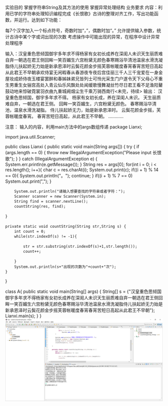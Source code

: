 实验目的
掌握字符串String及其方法的使用
掌握异常处理结构
业务要求
内容：利用已学的字符串处理知识编程完成《长恨歌》古诗的整理对齐工作，写出功能函数，并运行。达到如下功能：

每7个汉字加入一个标点符号，奇数时加“，”，偶数时加“。”
允许提供输入参数，统计古诗中某个字或词出现的次数
考虑操作中可能出现的异常，在程序中设计异常处理程序

输入：汉皇重色思倾国御宇多年求不得杨家有女初长成养在深闺人未识天生丽质难自弃一朝选在君王侧回眸一笑百媚生六宫粉黛无颜色春寒赐浴华清池温泉水滑洗凝脂侍儿扶起娇无力始是新承恩泽时云鬓花颜金步摇芙蓉帐暖度春宵春宵苦短日高起从此君王不早朝承欢侍宴无闲暇春从春游夜专夜后宫佳丽三千人三千宠爱在一身金屋妆成娇侍夜玉楼宴罢醉和春姊妹弟兄皆列士可怜光采生门户遂令天下父母心不重生男重生女骊宫高处入青云仙乐风飘处处闻缓歌慢舞凝丝竹尽日君王看不足渔阳鼙鼓动地来惊破霓裳羽衣曲九重城阙烟尘生千乘万骑西南行<未完，待续>
输出：
汉皇重色思倾国，御宇多年求不得。
杨家有女初长成，养在深闺人未识。
天生丽质难自弃，一朝选在君王侧。
回眸一笑百媚生，六宫粉黛无颜色。
春寒赐浴华清池，温泉水滑洗凝脂。
侍儿扶起娇无力，始是新承恩泽时。
云鬓花颜金步摇，芙蓉帐暖度春宵。
春宵苦短日高起，从此君王不早朝。
…………

注意： 输入的内容，利用main方法中的args数组传递
package Lianxi;



import java.util.Scanner;

public class Lianxi {
    public static void main(String args[]) {
        try {
            if (args.length == 0) {
                throw new IllegalArgumentException("Please input 长恨歌");
            }
        } catch (IllegalArgumentException e) {
            System.err.println(e.getMessage());
        }
        String res = args[0];
        for(int i = 0; i < res.length(); i++){
            char c = res.charAt(i);
            System.out.print(c);
            if((i + 1) % 14 == 0){
                System.out.println("。");
                continue;
            }
            if((i + 1) % 7 == 0)
                System.out.print(",");
        }

        System.out.println("请输入想要查找的字符串或者字符：");
        Scanner scanner = new Scanner(System.in);
        String find = scanner.nextLine();
        countString(res, find);

    }

    private static void countString(String str,String s) {
        int count = 0;
        while(str.indexOf(s) != -1){

            str = str.substring(str.indexOf(s)+1,str.length());
            count++;

        }
        System.out.println(s+"出现的次数为"+count+"次");
    }
}


class A{
    public static void main(String[] args) {
        String[] s = {"汉皇重色思倾国御宇多年求不得杨家有女初长成养在深闺人未识天生丽质难自弃一朝选在君王侧回眸一笑百媚生六宫粉黛无颜色春寒赐浴华清池温泉水滑洗凝脂侍儿扶起娇无力始是新承恩泽时云鬓花颜金步摇芙蓉帐暖度春宵春宵苦短日高起从此君王不早朝"};
        Lianxi.main(s);
    }
}
![image](https://github.com/taoyuan2333/zuoye/blob/master/%E6%88%AA%E5%9B%BE.PNG)
